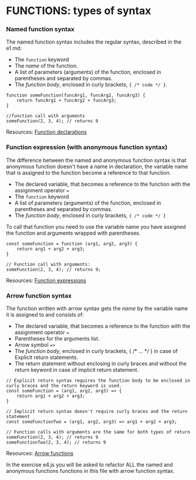 # FUNCTIONS: types of syntax #

### Named function syntax ###

The named function syntax includes the regular syntax, described in the e1.md:
* The `function` keyword
* The *name* of the function.
* A list of parameters (arguments) of the function, enclosed in parentheses and separated by commas.
* The *function body*, enclosed in curly brackets, `{ /* code */ }`.

```JS
function someFunction(funcArg1, funcArg2, funcArg3) {
    return funcArg1 + funcArg2 + funcArg3;
}

//function call with arguments
someFunction(2, 3, 4); // returns 9
```

Resources:
[Function declarations](https://developer.mozilla.org/en-US/docs/Web/JavaScript/Guide/Functions#function_declarations)

### Function expression (with anonymous function syntax) ###

The difference between the named and anonymous function syntax is that anonymous function doesn't have a name in
declaration, the variable name that is assigned to the function become a reference to that function.

* The declared variable, that becomes a reference to the function with the assignment operator `=`
* The `function` keyword
* A list of parameters (arguments) of the function, enclosed in parentheses and separated by commas.
* The *function body*, enclosed in curly brackets, `{ /* code */ }`

To call that function you need to use the variable name you have assigned the function and arguments wrapped with parentheses. 

```JS
const someFunction = function (arg1, arg2, arg3) {
    return arg1 + arg2 + arg3;
}

// Function call with arguments:
someFunction(2, 3, 4); // returns 9;
```
Resources:
[Function expressions](https://developer.mozilla.org/en-US/docs/Web/JavaScript/Guide/Functions#function_expressions)


### Arrow function syntax ###

The function written with arrow syntax gets the *name* by the variable name it is assigned to and consists of:
* The declared variable, that becomes a reference to the function with the assignment operator `=`
* Parentheses for the arguments list.
* Arrow symbol `=>`
* The *function body*, enclosed in curly brackets, { /* … */ } in case of Explicit return statements.
* The return statement without enclosing in curly braces and without the return keyword in case of implicit return statement.

```JS
// Explicit return syntax requires the function body to be enclosed in curly braces and the return keyword is used.
const someFunction = (arg1, arg2, arg3) => {
    return arg1 + arg2 + arg3;
}

// Implicit return syntax doesn't require curly braces and the return statement
const someFunctionTwo = (arg1, arg2, arg3) => arg1 + arg2 + arg3;

// Function calls with arguments are the same for both types of return
someFunction(2, 3, 4); // returns 9
someFunctionTwo(2, 3, 4); // returns 9
```

Resources:
[Arrow functions](https://developer.mozilla.org/en-US/docs/Web/JavaScript/Guide/Functions#arrow_functions)

In the exercise e4.js you will be asked to refactor ALL the named and anonymous functions functions in this file 
with arrow function syntax.
